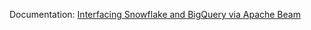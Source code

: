 Documentation: [Interfacing Snowflake and BigQuery via Apache Beam](https://docs.google.com/document/d/1lUSNj1IwGRni-UsKmKax6EZvVebznGIDQqIFYjuxThU/edit?usp=sharing)
